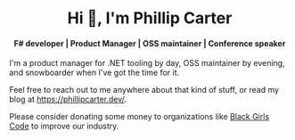 <h1 align="center">Hi 👋, I'm Phillip Carter</h1>
<h4 align="center">F# developer | Product Manager | OSS maintainer | Conference speaker</h4>

I'm a product manager for .NET tooling by day, OSS maintainer by evening, and snowboarder when I've got the time for it.
  
Feel free to reach out to me anywhere about that kind of stuff, or read my blog at https://phillipcarter.dev/.

Please consider donating some money to organizations like [Black Girls Code](https://www.blackgirlscode.com/) to improve our industry.
